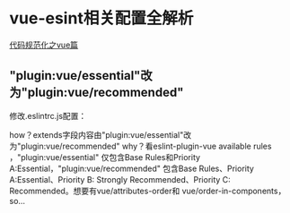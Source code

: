  
 # vue-esint相关配置全解析
 
 [代码规范化之vue篇](https://juejin.cn/post/6844904053177057288)
## "plugin:vue/essential"改为"plugin:vue/recommended"
修改.eslintrc.js配置：

how？extends字段内容由"plugin:vue/essential"改为"plugin:vue/recommended"
why？看eslint-plugin-vue available rules ，"plugin:vue/essential" 仅包含Base Rules和Priority A:Essential，"plugin:vue/recommended" 包含Base Rules、Priority A:Essential、Priority B: Strongly Recommended、Priority C: Recommended。想要有vue/attributes-order和 vue/order-in-components，so...


 

 ## 
 


